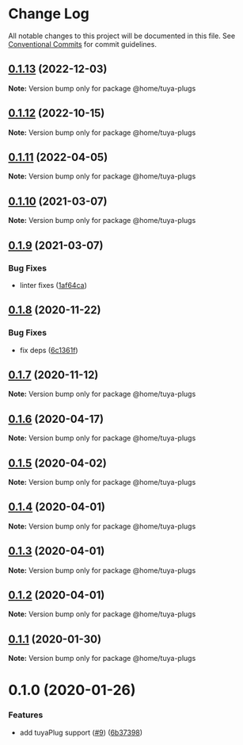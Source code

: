 # Change Log

All notable changes to this project will be documented in this file.
See [Conventional Commits](https://conventionalcommits.org) for commit guidelines.

## [0.1.13](https://github.com/mariusz-kabala/homeAutomation/compare/@home/tuya-plugs@0.1.12...@home/tuya-plugs@0.1.13) (2022-12-03)

**Note:** Version bump only for package @home/tuya-plugs





## [0.1.12](https://github.com/mariusz-kabala/homeAutomation/compare/@home/tuya-plugs@0.1.11...@home/tuya-plugs@0.1.12) (2022-10-15)

**Note:** Version bump only for package @home/tuya-plugs





## [0.1.11](https://github.com/mariusz-kabala/homeAutomation/compare/@home/tuya-plugs@0.1.10...@home/tuya-plugs@0.1.11) (2022-04-05)

**Note:** Version bump only for package @home/tuya-plugs





## [0.1.10](https://github.com/mariusz-kabala/homeAutomation/compare/@home/tuya-plugs@0.1.9...@home/tuya-plugs@0.1.10) (2021-03-07)

**Note:** Version bump only for package @home/tuya-plugs





## [0.1.9](https://github.com/mariusz-kabala/homeAutomation/compare/@home/tuya-plugs@0.1.8...@home/tuya-plugs@0.1.9) (2021-03-07)


### Bug Fixes

* linter fixes ([1af64ca](https://github.com/mariusz-kabala/homeAutomation/commit/1af64cabb2e40797838c1a2337fb7c34ac9b4b54))





## [0.1.8](https://github.com/mariusz-kabala/homeAutomation/compare/@home/tuya-plugs@0.1.7...@home/tuya-plugs@0.1.8) (2020-11-22)


### Bug Fixes

* fix deps ([6c1361f](https://github.com/mariusz-kabala/homeAutomation/commit/6c1361ff7b01bb85ab4521cb4a83e34429d6fbd6))





## [0.1.7](https://github.com/mariusz-kabala/homeAutomation/compare/@home/tuya-plugs@0.1.6...@home/tuya-plugs@0.1.7) (2020-11-12)

**Note:** Version bump only for package @home/tuya-plugs





## [0.1.6](https://github.com/mariusz-kabala/homeAutomation/compare/@home/tuya-plugs@0.1.5...@home/tuya-plugs@0.1.6) (2020-04-17)

**Note:** Version bump only for package @home/tuya-plugs





## [0.1.5](https://github.com/mariusz-kabala/homeAutomation/compare/@home/tuya-plugs@0.1.4...@home/tuya-plugs@0.1.5) (2020-04-02)

**Note:** Version bump only for package @home/tuya-plugs





## [0.1.4](https://github.com/mariusz-kabala/homeAutomation/compare/@home/tuya-plugs@0.1.3...@home/tuya-plugs@0.1.4) (2020-04-01)

**Note:** Version bump only for package @home/tuya-plugs





## [0.1.3](https://github.com/mariusz-kabala/homeAutomation/compare/@home/tuya-plugs@0.1.2...@home/tuya-plugs@0.1.3) (2020-04-01)

**Note:** Version bump only for package @home/tuya-plugs





## [0.1.2](https://github.com/mariusz-kabala/homeAutomation/compare/@home/tuya-plugs@0.1.1...@home/tuya-plugs@0.1.2) (2020-04-01)

**Note:** Version bump only for package @home/tuya-plugs





## [0.1.1](https://github.com/mariusz-kabala/homeAutomation/compare/@home/tuya-plugs@0.1.0...@home/tuya-plugs@0.1.1) (2020-01-30)

**Note:** Version bump only for package @home/tuya-plugs





# 0.1.0 (2020-01-26)


### Features

* add tuyaPlug support ([#9](https://github.com/mariusz-kabala/homeAutomation/issues/9)) ([6b37398](https://github.com/mariusz-kabala/homeAutomation/commit/6b373988deff7cbf3eab89d5a1d155061d585cf1))
